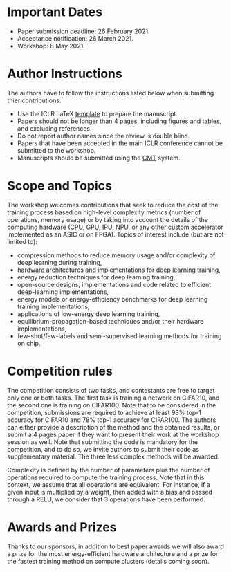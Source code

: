 # Important Dates

- Paper submission deadline: 26 February 2021.
- Acceptance notification: 26 March 2021.
- Workshop: 8 May 2021.

# Author Instructions

The authors have to follow the instructions listed below when submitting thier contributions:

- Use the ICLR LaTeX [template](https://github.com/ICLR/Master-Template/raw/master/archive/iclr2021.zip) to prepare the manuscript.
- Papers should not be longer than 4 pages, including figures and tables, and excluding references.
- Do not report author names since the review is double blind.
- Papers that have been accepted in the main ICLR conference cannot be submitted to the workshop.  
- Manuscripts should be submitted using the [CMT](https://cmt3.research.microsoft.com/HAET2021) system. 

# Scope and Topics

The workshop welcomes contributions that seek to reduce the cost of the training process based on high-level complexity metrics (number of operations, memory usage) or by taking into account the details of the computing hardware (CPU, GPU, IPU, NPU, or any other custom accelerator implemented as an ASIC or on FPGA). Topics of interest include (but are not limited to):

- compression methods to reduce memory usage and/or complexity of deep learning during training,
- hardware architectures and implementations for deep learning training,
- energy reduction techniques for deep learning training,
- open-source designs, implementations and code related to efficient deep-learning implementations,
- energy models or energy-efficiency benchmarks for deep learning training implementations,
- applications of low-energy deep learning training,
- equilibrium-propagation-based techniques and/or their hardware implementations,
- few-shot/few-labels and semi-supervised learning methods for training on chip. 

# Competition rules

The competition consists of two tasks, and contestants are free to target only one or both tasks. 
The first task is training a network on CIFAR10, and the second one is training on CIFAR100.  Note that to be considered in the competition, submissions  are required to achieve at least 93% top-1 accuracy for CIFAR10 and 78% top-1 accuracy for CIFAR100. The authors can either provide a description of the method and the obtained results, or submit a 4 pages paper if they want to present their work at the workshop session as well. Note that submitting the code is mandatory for the competition, and to do so, we invite authors to submit their code as supplementary material. The three less complex methods will be awarded.

Complexity is defined by the number of parameters plus the number of operations required to compute the training process. Note that in this context, we assume that all operations are equivalent. For instance, if a given input is multiplied by a weight, then added with a bias and passed through a RELU, we consider that 3 operations have been performed.


# Awards and Prizes

Thanks to our sponsors, in addition to best paper awards we will also award a prize for the most energy-efficient hardware architecture and a prize for the fastest training method on compute clusters (details coming soon).
